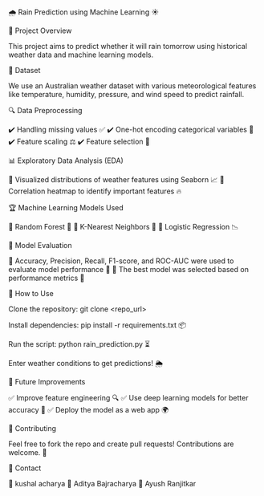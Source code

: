 🌧️ Rain Prediction using Machine Learning ☀️

📌 Project Overview

This project aims to predict whether it will rain tomorrow using historical weather data and machine learning models.

📂 Dataset

We use an Australian weather dataset with various meteorological features like temperature, humidity, pressure, and wind speed to predict rainfall.

🔍 Data Preprocessing

✔️ Handling missing values ✅
✔️ One-hot encoding categorical variables 🎯
✔️ Feature scaling ⚖️
✔️ Feature selection 🔬

📊 Exploratory Data Analysis (EDA)

📌 Visualized distributions of weather features using Seaborn 📈
📌 Correlation heatmap to identify important features 🔥

🏆 Machine Learning Models Used

🔹 Random Forest 🌳
🔹 K-Nearest Neighbors 🤖
🔹 Logistic Regression 📉

🚀 Model Evaluation

📌 Accuracy, Precision, Recall, F1-score, and ROC-AUC were used to evaluate model performance 🏅
📌 The best model was selected based on performance metrics 🥇

🎯 How to Use

Clone the repository: git clone <repo_url>

Install dependencies: pip install -r requirements.txt 📦

Run the script: python rain_prediction.py ⏳

Enter weather conditions to get predictions! 🌦️

📌 Future Improvements

✅ Improve feature engineering 🔍
✅ Use deep learning models for better accuracy 🤖
✅ Deploy the model as a web app 🌍

🤝 Contributing

Feel free to fork the repo and create pull requests! Contributions are welcome. 🚀

📧 Contact

📌 kushal acharya
📌 Aditya Bajracharya
📌 Ayush Ranjitkar
